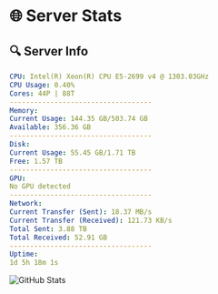 # 🌐 Server Stats
## 🔍 Server Info
```yaml
CPU: Intel(R) Xeon(R) CPU E5-2699 v4 @ 1303.03GHz
CPU Usage: 0.40%
Cores: 44P | 88T
-----------------------------------
Memory:
Current Usage: 144.35 GB/503.74 GB
Available: 356.36 GB
-----------------------------------
Disk:
Current Usage: 55.45 GB/1.71 TB
Free: 1.57 TB
-----------------------------------
GPU:
No GPU detected
-----------------------------------
Network:
Current Transfer (Sent): 18.37 MB/s
Current Transfer (Received): 121.73 KB/s
Total Sent: 3.88 TB
Total Received: 52.91 GB
-----------------------------------
Uptime:
1d 5h 18m 1s
```
![GitHub Stats](https://img.shields.io/badge/Updated-2025-03-09_02:40:50-blue)
